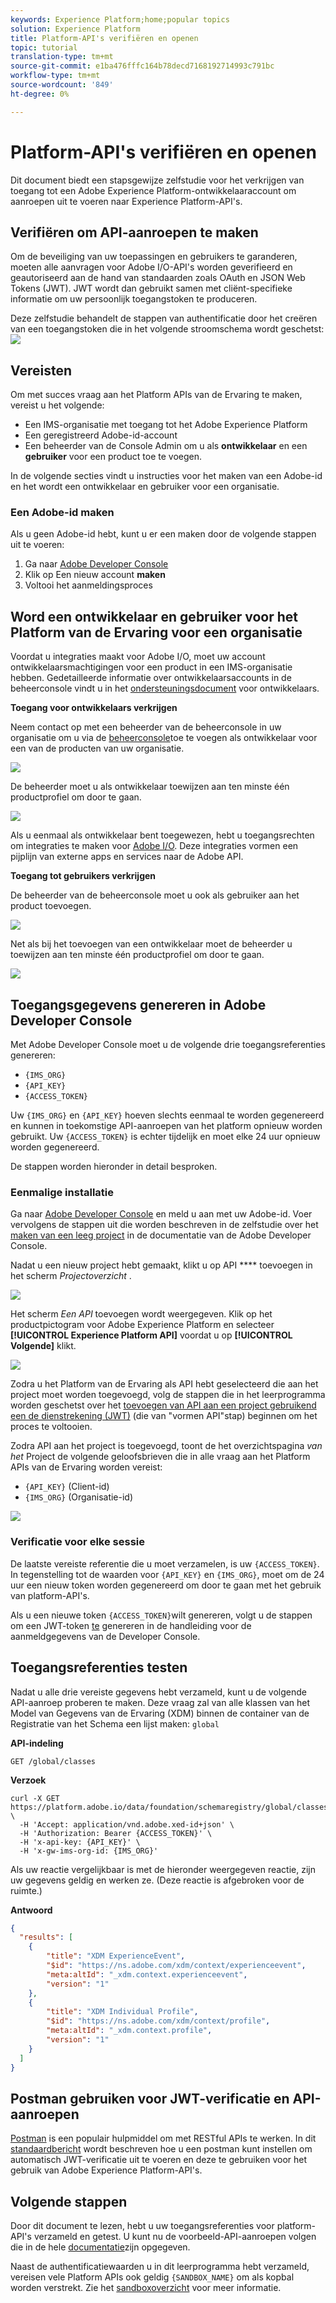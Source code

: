 ```yaml
---
keywords: Experience Platform;home;popular topics
solution: Experience Platform
title: Platform-API's verifiëren en openen
topic: tutorial
translation-type: tm+mt
source-git-commit: e1ba476fffc164b78decd7168192714993c791bc
workflow-type: tm+mt
source-wordcount: '849'
ht-degree: 0%

---
```



# Platform-API&#39;s verifiëren en openen

Dit document biedt een stapsgewijze zelfstudie voor het verkrijgen van toegang tot een Adobe Experience Platform-ontwikkelaaraccount om aanroepen uit te voeren naar Experience Platform-API&#39;s.

## Verifiëren om API-aanroepen te maken

Om de beveiliging van uw toepassingen en gebruikers te garanderen, moeten alle aanvragen voor Adobe I/O-API&#39;s worden geverifieerd en geautoriseerd aan de hand van standaarden zoals OAuth en JSON Web Tokens (JWT). JWT wordt dan gebruikt samen met cliënt-specifieke informatie om uw persoonlijk toegangstoken te produceren.

Deze zelfstudie behandelt de stappen van authentificatie door het creëren van een toegangstoken die in het volgende stroomschema wordt geschetst:
![](images/authentication/authentication-flowchart.png)

## Vereisten

Om met succes vraag aan het Platform APIs van de Ervaring te maken, vereist u het volgende:

* Een IMS-organisatie met toegang tot het Adobe Experience Platform
* Een geregistreerd Adobe-id-account
* Een beheerder van de Console Admin om u als **ontwikkelaar** en een **gebruiker** voor een product toe te voegen.

In de volgende secties vindt u instructies voor het maken van een Adobe-id en het wordt een ontwikkelaar en gebruiker voor een organisatie.

### Een Adobe-id maken

Als u geen Adobe-id hebt, kunt u er een maken door de volgende stappen uit te voeren:

1. Ga naar [Adobe Developer Console](https://console.adobe.io)
2. Klik op Een nieuw account **maken**
3. Voltooi het aanmeldingsproces

## Word een ontwikkelaar en gebruiker voor het Platform van de Ervaring voor een organisatie

Voordat u integraties maakt voor Adobe I/O, moet uw account ontwikkelaarsmachtigingen voor een product in een IMS-organisatie hebben. Gedetailleerde informatie over ontwikkelaarsaccounts in de beheerconsole vindt u in het [ondersteuningsdocument](https://helpx.adobe.com/enterprise/using/manage-developers.html) voor ontwikkelaars.

**Toegang voor ontwikkelaars verkrijgen**

Neem contact op met een beheerder van de beheerconsole in uw organisatie om u via de [beheerconsole](https://adminconsole.adobe.com/)toe te voegen als ontwikkelaar voor een van de producten van uw organisatie.

![](images/authentication/assign-developer.png)

De beheerder moet u als ontwikkelaar toewijzen aan ten minste één productprofiel om door te gaan.

![](images/authentication/add-developer.png)

Als u eenmaal als ontwikkelaar bent toegewezen, hebt u toegangsrechten om integraties te maken voor [Adobe I/O](https://www.adobe.com/go/devs_console_ui). Deze integraties vormen een pijplijn van externe apps en services naar de Adobe API.

**Toegang tot gebruikers verkrijgen**

De beheerder van de beheerconsole moet u ook als gebruiker aan het product toevoegen.

![](images/authentication/assign-users.png)

Net als bij het toevoegen van een ontwikkelaar moet de beheerder u toewijzen aan ten minste één productprofiel om door te gaan.

![](images/authentication/assign-user-details.png)


## Toegangsgegevens genereren in Adobe Developer Console

Met Adobe Developer Console moet u de volgende drie toegangsreferenties genereren:

* `{IMS_ORG}`
* `{API_KEY}`
* `{ACCESS_TOKEN}`

Uw `{IMS_ORG}` en `{API_KEY}` hoeven slechts eenmaal te worden gegenereerd en kunnen in toekomstige API-aanroepen van het platform opnieuw worden gebruikt. Uw `{ACCESS_TOKEN}` is echter tijdelijk en moet elke 24 uur opnieuw worden gegenereerd.

De stappen worden hieronder in detail besproken.

### Eenmalige installatie

Ga naar [Adobe Developer Console](https://www.adobe.com/go/devs_console_ui) en meld u aan met uw Adobe-id. Voer vervolgens de stappen uit die worden beschreven in de zelfstudie over het [maken van een leeg project](https://www.adobe.io/apis/experienceplatform/console/docs.html#!AdobeDocs/adobeio-console/master/projects-empty.md) in de documentatie van de Adobe Developer Console.

Nadat u een nieuw project hebt gemaakt, klikt u op API **** toevoegen in het scherm _Projectoverzicht_ .

![](images/authentication/add-api-button.png)

Het scherm _Een API_ toevoegen wordt weergegeven. Klik op het productpictogram voor Adobe Experience Platform en selecteer **[!UICONTROL Experience Platform API]** voordat u op **[!UICONTROL Volgende]** klikt.

![](images/authentication/add-platform-api.png)

Zodra u het Platform van de Ervaring als API hebt geselecteerd die aan het project moet worden toegevoegd, volg de stappen die in het leerprogramma worden geschetst over het [toevoegen van API aan een project gebruikend een de dienstrekening (JWT)](https://www.adobe.io/apis/experienceplatform/console/docs.html#!AdobeDocs/adobeio-console/master/services-add-api-jwt.md) (die van &quot;vormen API&quot;stap) beginnen om het proces te voltooien.

Zodra API aan het project is toegevoegd, toont de het overzichtspagina _van het_ Project de volgende geloofsbrieven die in alle vraag aan het Platform APIs van de Ervaring worden vereist:

* `{API_KEY}` (Client-id)
* `{IMS_ORG}` (Organisatie-id)

![](./images/authentication/api-key-ims-org.png)

### Verificatie voor elke sessie

De laatste vereiste referentie die u moet verzamelen, is uw `{ACCESS_TOKEN}`. In tegenstelling tot de waarden voor `{API_KEY}` en `{IMS_ORG}`, moet om de 24 uur een nieuw token worden gegenereerd om door te gaan met het gebruik van platform-API&#39;s.

Als u een nieuwe token `{ACCESS_TOKEN}`wilt genereren, volgt u de stappen om een JWT-token [te](https://www.adobe.io/apis/experienceplatform/console/docs.html#!AdobeDocs/adobeio-console/master/credentials.md) genereren in de handleiding voor de aanmeldgegevens van de Developer Console.

## Toegangsreferenties testen

Nadat u alle drie vereiste gegevens hebt verzameld, kunt u de volgende API-aanroep proberen te maken. Deze vraag zal van alle klassen van het Model van Gegevens van de Ervaring (XDM) binnen de container van de Registratie van het Schema een lijst maken: `global`

**API-indeling**

```http
GET /global/classes
```

**Verzoek**

```SHELL
curl -X GET https://platform.adobe.io/data/foundation/schemaregistry/global/classes \
  -H 'Accept: application/vnd.adobe.xed-id+json' \
  -H 'Authorization: Bearer {ACCESS_TOKEN}' \
  -H 'x-api-key: {API_KEY}' \
  -H 'x-gw-ims-org-id: {IMS_ORG}'
```

Als uw reactie vergelijkbaar is met de hieronder weergegeven reactie, zijn uw gegevens geldig en werken ze. (Deze reactie is afgebroken voor de ruimte.)

**Antwoord**

```JSON
{
  "results": [
    {
        "title": "XDM ExperienceEvent",
        "$id": "https://ns.adobe.com/xdm/context/experienceevent",
        "meta:altId": "_xdm.context.experienceevent",
        "version": "1"
    },
    {
        "title": "XDM Individual Profile",
        "$id": "https://ns.adobe.com/xdm/context/profile",
        "meta:altId": "_xdm.context.profile",
        "version": "1"
    }
  ]
}
```

## Postman gebruiken voor JWT-verificatie en API-aanroepen

[Postman](https://www.getpostman.com/) is een populair hulpmiddel om met RESTful APIs te werken. In dit [standaardbericht](https://medium.com/adobetech/using-postman-for-jwt-authentication-on-adobe-i-o-7573428ffe7f) wordt beschreven hoe u een postman kunt instellen om automatisch JWT-verificatie uit te voeren en deze te gebruiken voor het gebruik van Adobe Experience Platform-API&#39;s.

## Volgende stappen

Door dit document te lezen, hebt u uw toegangsreferenties voor platform-API&#39;s verzameld en getest. U kunt nu de voorbeeld-API-aanroepen volgen die in de hele [documentatie](../landing/documentation/overview.md)zijn opgegeven.

Naast de authentificatiewaarden u in dit leerprogramma hebt verzameld, vereisen vele Platform APIs ook geldig `{SANDBOX_NAME}` om als kopbal worden verstrekt. Zie het [sandboxoverzicht](../sandboxes/home.md) voor meer informatie.